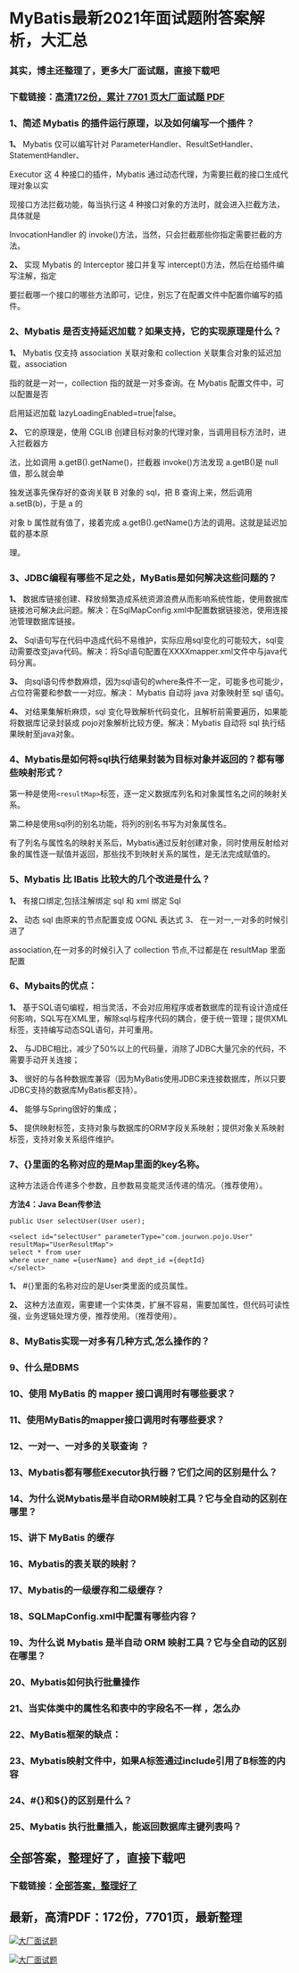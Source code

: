 # MyBatis最新2021年面试题附答案解析，大汇总

### 其实，博主还整理了，更多大厂面试题，直接下载吧

### 下载链接：[高清172份，累计 7701 页大厂面试题  PDF](https://github.com/souyunku/DevBooks/blob/master/docs/index.md)



### 1、简述 Mybatis 的插件运行原理，以及如何编写一个插件？

**1、** Mybatis 仅可以编写针对 ParameterHandler、ResultSetHandler、StatementHandler、

Executor 这 4 种接口的插件，Mybatis 通过动态代理，为需要拦截的接口生成代理对象以实

现接口方法拦截功能，每当执行这 4 种接口对象的方法时，就会进入拦截方法，具体就是

InvocationHandler 的 invoke()方法，当然，只会拦截那些你指定需要拦截的方法。

**2、** 实现 Mybatis 的 Interceptor 接口并复写 intercept()方法，然后在给插件编写注解，指定

要拦截哪一个接口的哪些方法即可，记住，别忘了在配置文件中配置你编写的插件。


### 2、Mybatis 是否支持延迟加载？如果支持，它的实现原理是什么？

**1、** Mybatis 仅支持 association 关联对象和 collection 关联集合对象的延迟加载，association

指的就是一对一，collection 指的就是一对多查询。在 Mybatis 配置文件中，可以配置是否

启用延迟加载 lazyLoadingEnabled=true|false。

**2、** 它的原理是，使用 CGLIB 创建目标对象的代理对象，当调用目标方法时，进入拦截器方

法，比如调用 a.getB().getName()，拦截器 invoke()方法发现 a.getB()是 null 值，那么就会单

独发送事先保存好的查询关联 B 对象的 sql，把 B 查询上来，然后调用 a.setB(b)，于是 a 的

对象 b 属性就有值了，接着完成 a.getB().getName()方法的调用。这就是延迟加载的基本原

理。


### 3、JDBC编程有哪些不足之处，MyBatis是如何解决这些问题的？

**1、** 数据库链接创建、释放频繁造成系统资源浪费从而影响系统性能，使用数据库链接池可解决此问题。解决：在SqlMapConfig.xml中配置数据链接池，使用连接池管理数据库链接。

**2、** Sql语句写在代码中造成代码不易维护，实际应用sql变化的可能较大，sql变动需要改变java代码。解决：将Sql语句配置在XXXXmapper.xml文件中与java代码分离。

**3、** 向sql语句传参数麻烦，因为sql语句的where条件不一定，可能多也可能少，占位符需要和参数一一对应。解决： Mybatis 自动将 java 对象映射至 sql 语句。

**4、** 对结果集解析麻烦，sql 变化导致解析代码变化，且解析前需要遍历，如果能将数据库记录封装成 pojo对象解析比较方便。解决：Mybatis 自动将 sql 执行结果映射至java对象。


### 4、Mybatis是如何将sql执行结果封装为目标对象并返回的？都有哪些映射形式？

第一种是使用`<resultMap>`标签，逐一定义数据库列名和对象属性名之间的映射关系。

第二种是使用sql列的别名功能，将列的别名书写为对象属性名。

有了列名与属性名的映射关系后，Mybatis通过反射创建对象，同时使用反射给对象的属性逐一赋值并返回，那些找不到映射关系的属性，是无法完成赋值的。


### 5、Mybatis 比 IBatis 比较大的几个改进是什么？

**1、** 有接口绑定,包括注解绑定 sql 和 xml 绑定 Sql

**2、** 动态 sql 由原来的节点配置变成 OGNL 表达式 3、 在一对一,一对多的时候引进了

association,在一对多的时候引入了 collection 节点,不过都是在 resultMap 里面配置


### 6、Mybaits的优点：

**1、** 基于SQL语句编程，相当灵活，不会对应用程序或者数据库的现有设计造成任何影响，SQL写在XML里，解除sql与程序代码的耦合，便于统一管理；提供XML标签，支持编写动态SQL语句，并可重用。

**2、** 与JDBC相比，减少了50%以上的代码量，消除了JDBC大量冗余的代码，不需要手动开关连接；

**3、** 很好的与各种数据库兼容（因为MyBatis使用JDBC来连接数据库，所以只要JDBC支持的数据库MyBatis都支持）。

**4、** 能够与Spring很好的集成；

**5、** 提供映射标签，支持对象与数据库的ORM字段关系映射；提供对象关系映射标签，支持对象关系组件维护。


### 7、{}里面的名称对应的是Map里面的key名称。

这种方法适合传递多个参数，且参数易变能灵活传递的情况。（推荐使用）。

**方法4：Java Bean传参法**

```
public User selectUser(User user);

<select id="selectUser" parameterType="com.jourwon.pojo.User" resultMap="UserResultMap">
select * from user
where user_name ={userName} and dept_id ={deptId}
</select>
```

**1、** #{}里面的名称对应的是User类里面的成员属性。

**2、** 这种方法直观，需要建一个实体类，扩展不容易，需要加属性，但代码可读性强，业务逻辑处理方便，推荐使用。（推荐使用）。


### 8、MyBatis实现一对多有几种方式,怎么操作的？
### 9、什么是DBMS
### 10、使用 MyBatis 的 mapper 接口调用时有哪些要求？
### 11、使用MyBatis的mapper接口调用时有哪些要求？
### 12、一对一、一对多的关联查询 ？
### 13、Mybatis都有哪些Executor执行器？它们之间的区别是什么？
### 14、为什么说Mybatis是半自动ORM映射工具？它与全自动的区别在哪里？
### 15、讲下 MyBatis 的缓存
### 16、Mybatis的表关联的映射？
### 17、Mybatis的一级缓存和二级缓存？
### 18、SQLMapConfig.xml中配置有哪些内容？
### 19、为什么说 Mybatis 是半自动 ORM 映射工具？它与全自动的区别在哪里？
### 20、Mybatis如何执行批量操作
### 21、当实体类中的属性名和表中的字段名不一样 ，怎么办
### 22、MyBatis框架的缺点：
### 23、Mybatis映射文件中，如果A标签通过include引用了B标签的内容
### 24、#{}和${}的区别是什么？
### 25、Mybatis 执行批量插入，能返回数据库主键列表吗？




## 全部答案，整理好了，直接下载吧

### 下载链接：[全部答案，整理好了](https://www.souyunku.com/wp-content/uploads/weixin/githup-weixin-2.png)




## 最新，高清PDF：172份，7701页，最新整理

[![大厂面试题](https://www.souyunku.com/wp-content/uploads/weixin/mst.png "架构师专栏")](https://www.souyunku.com/wp-content/uploads/weixin/githup-weixin.png "架构师专栏")

[![大厂面试题](https://www.souyunku.com/wp-content/uploads/weixin/githup-weixin.png "架构师专栏")](https://www.souyunku.com/wp-content/uploads/weixin/githup-weixin.png "架构师专栏")
